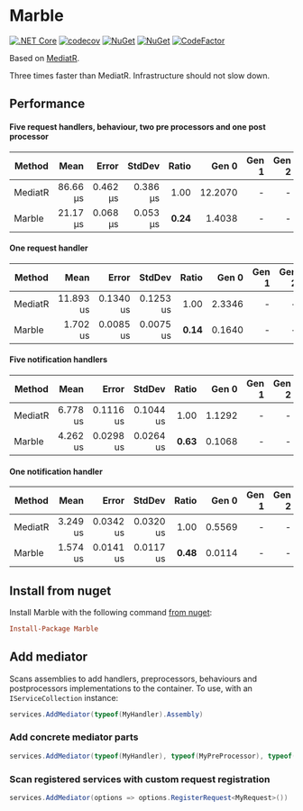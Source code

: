 # Marble

[![.NET Core](https://github.com/teoadal/marble/workflows/.NET%20Core/badge.svg?branch=master)](https://github.com/teoadal/marble/actions)
[![codecov](https://codecov.io/gh/teoadal/marble/branch/master/graph/badge.svg)](https://codecov.io/gh/teoadal/marble)
[![NuGet](https://img.shields.io/nuget/v/marble.svg)](https://www.nuget.org/packages/marble) 
[![NuGet](https://img.shields.io/nuget/dt/marble.svg)](https://www.nuget.org/packages/marble)
[![CodeFactor](https://www.codefactor.io/repository/github/teoadal/marble/badge/master)](https://www.codefactor.io/repository/github/teoadal/marble/overview/master)

Based on [MediatR](https://github.com/jbogard/MediatR).

Three times faster than MediatR. Infrastructure should not slow down.

## Performance

#### Five request handlers, behaviour, two pre processors and one post processor

|  Method |     Mean |    Error |   StdDev | Ratio |   Gen 0 | Gen 1 | Gen 2 | Allocated |
|-------- |---------:|---------:|---------:|------:|--------:|------:|------:|----------:|
| MediatR | 86.66 μs | 0.462 μs | 0.386 μs |  1.00 | 12.2070 |     - |     - |  75.31 KB |
|  Marble | 21.17 μs | 0.068 μs | 0.053 μs |  **0.24** |  1.4038 |     - |     - |   8.74 KB |

#### One request handler

|  Method |      Mean |     Error |    StdDev | Ratio |  Gen 0 | Gen 1 | Gen 2 | Allocated |
|-------- |----------:|----------:|----------:|------:|-------:|------:|------:|----------:|
| MediatR | 11.893 us | 0.1340 us | 0.1253 us |  1.00 | 2.3346 |     - |     - |  14.37 KB |
|  Marble |  1.702 us | 0.0085 us | 0.0075 us |  **0.14** | 0.1640 |     - |     - |   1.01 KB |

#### Five notification handlers

|  Method |      Mean |     Error |    StdDev | Ratio |  Gen 0 | Gen 1 | Gen 2 | Allocated |
|-------- |----------:|----------:|----------:|------:|-------:|------:|------:|----------:|
| MediatR |  6.778 us | 0.1116 us | 0.1044 us |  1.00 | 1.1292 |     - |     - |    7112 B |
|  Marble |  4.262 us | 0.0298 us | 0.0264 us |  **0.63** | 0.1068 |     - |     - |     712 B |

#### One notification handler

|  Method |     Mean |     Error |    StdDev | Ratio |  Gen 0 | Gen 1 | Gen 2 | Allocated |
|-------- |---------:|----------:|----------:|------:|-------:|------:|------:|----------:|
| MediatR | 3.249 us | 0.0342 us | 0.0320 us |  1.00 | 0.5569 |     - |     - |    3512 B |
|  Marble | 1.574 us | 0.0141 us | 0.0117 us |  **0.48** | 0.0114 |     - |     - |      72 B |

## Install from nuget

Install Marble with the following command [from nuget](https://www.nuget.org/packages/marble/):

```ini
Install-Package Marble
```

## Add mediator

Scans assemblies to add handlers, preprocessors, behaviours and postprocessors implementations to the container. 
To use, with an `IServiceCollection` instance:

```cs
services.AddMediator(typeof(MyHandler).Assembly)
```

### Add concrete mediator parts

```cs
services.AddMediator(typeof(MyHandler), typeof(MyPreProcessor), typeof(YourHandler))
```

### Scan registered services with custom request registration

```cs
services.AddMediator(options => options.RegisterRequest<MyRequest>())
```

